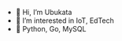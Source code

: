 - 👋 Hi, I’m Ubukata
- 👀 I’m interested in IoT, EdTech
- 🌱 Python, Go, MySQL

<!---
fuzztarou/fuzztarou is a ✨ special ✨ repository because its `README.md` (this file) appears on your GitHub profile.
You can click the Preview link to take a look at your changes.
--->

